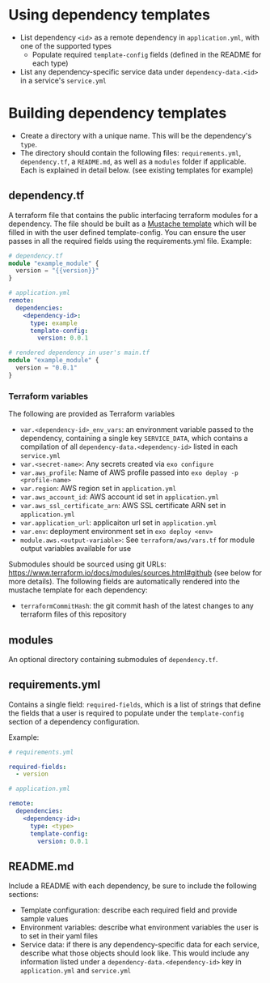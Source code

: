# Using dependency templates
- List dependency `<id>` as a remote dependency in `application.yml`, with one of the supported types
  - Populate required `template-config` fields (defined in the README for each type)
- List any dependency-specific service data under `dependency-data.<id>` in a service's `service.yml`

# Building dependency templates
- Create a directory with a unique name. This will be the dependency's `type`.
- The directory should contain the following files: `requirements.yml`, `dependency.tf`, a `README.md`, as well as a `modules` folder if applicable.
 Each is explained in detail below. (see existing templates for example)

## dependency.tf
A terraform file that contains the public interfacing terraform modules for a dependency. The file should be built
 as a [Mustache template](https://github.com/hoisie/mustache) which will be filled in with the user defined template-config.
 You can ensure the user passes in all the required fields using the requirements.yml file.
Example:
```tf
# dependency.tf
module "example_module" {
  version = "{{version}}"
}
```
```yml
# application.yml
remote:
  dependencies:
    <dependency-id>:
      type: example
      template-config:
        version: 0.0.1
```
```tf
# rendered dependency in user's main.tf
module "example_module" {
  version = "0.0.1"
}
```

### Terraform variables
The following are provided as Terraform variables
- `var.<dependency-id>_env_vars`: an environment variable passed to the dependency, containing a single key `SERVICE_DATA`, which contains a compilation
of all `dependency-data.<dependency-id>` listed in each `service.yml`
- `var.<secret-name>`: Any secrets created via `exo configure`
- `var.aws_profile`: Name of AWS profile passed into `exo deploy -p <profile-name>`
- `var.region`: AWS region set in `application.yml`
- `var.aws_account_id`: AWS account id set in `application.yml`
- `var.aws_ssl_certificate_arn`: AWS SSL certificate ARN set in `application.yml`
- `var.application_url`: applicaiton url set in `application.yml`
- `var.env`: deployment environment set in `exo deploy <env>`
- `module.aws.<output-variable>`: See `terraform/aws/vars.tf` for module output variables available for use

Submodules should be sourced using git URLs: https://www.terraform.io/docs/modules/sources.html#github (see below for more details).
The following fields are automatically rendered into the mustache template for each dependency:
- `terraformCommitHash`: the git commit hash of the latest changes to any terraform files of this repository

## modules
An optional directory containing submodules of `dependency.tf`.

## requirements.yml
Contains a single field: `required-fields`, which is a list of strings that define the fields that a user is required to populate
under the `template-config` section of a dependency configuration.

Example:
```yml
# requirements.yml

required-fields:
  - version
```
```yml
# application.yml

remote:
  dependencies:
    <dependency-id>:
      type: <type>
      template-config:
        version: 0.0.1
```

## README.md
Include a README with each dependency, be sure to include the following sections:
- Template configuration: describe each required field and provide sample values
- Environment variables: describe what environment variables the user is to set in their yaml files
- Service data: if there is any dependency-specific data for each service, describe what those objects should look like.
This would include any information listed under a `dependency-data.<dependency-id>` key in `application.yml` and `service.yml`

